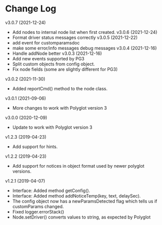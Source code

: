 # Change Log

v3.0.7 (2021-12-24)
* Add nodes to internal node list when first created.
v3.0.6 (2021-12-24)
* Format driver status messages correctly
v3.0.5 (2021-12-22)
* add event for customparamsdoc
* make some error/info messages debug messages
v3.0.4 (2021-12-16)
* Handle addNode better
v3.0.3 (2021-12-16)
* Add new events supported by PG3
* Split custom objects from config object.
* Fix node fields (some are slightly different for PG3)

v3.0.2 (2021-11-30)
* Added reportCmd() method to the node class.

v3.0.1 (2021-09-06)
* More changes to work with Polyglot version 3

v3.0.0 (2020-12-09)
* Update to work with Polyglot version 3

v1.2.3 (2019-04-23)
* Add support for hints.

v1.2.2 (2019-04-23)
* Add support for notices in object format used by newer polyglot 
versions.

v1.2.1 (2019-04-07)

* Interface: Added method getConfig().
* Interface: Added method addNoticeTemp(key, text, delaySec).
* The config object now has a newParamsDetected flag which tells us if
customParams changed.
* Fixed logger.errorStack()
* Node.setDriver() converts values to string, as expected by Polyglot
